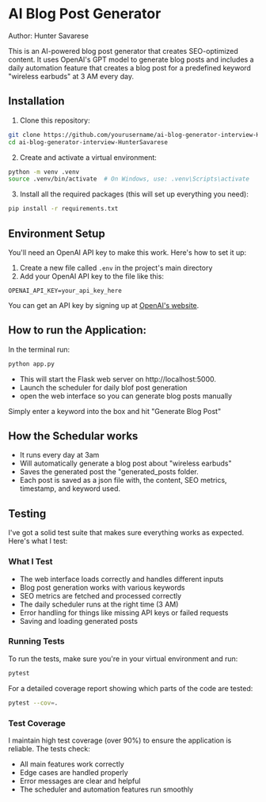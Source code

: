 # AI Blog Post Generator

Author: Hunter Savarese

This is an AI-powered blog post generator that creates SEO-optimized content. It uses OpenAI's GPT model to generate blog posts and includes a daily automation feature that creates a blog post for a predefined keyword "wireless earbuds" at 3 AM every day.

## Installation

1. Clone this repository:
```bash
git clone https://github.com/yourusername/ai-blog-generator-interview-HunterSavarese.git
cd ai-blog-generator-interview-HunterSavarese
```

2. Create and activate a virtual environment:
```bash
python -m venv .venv
source .venv/bin/activate  # On Windows, use: .venv\Scripts\activate
```

3. Install all the required packages (this will set up everything you need):
```bash
pip install -r requirements.txt
```

## Environment Setup

You'll need an OpenAI API key to make this work. Here's how to set it up:

1. Create a new file called `.env` in the project's main directory
2. Add your OpenAI API key to the file like this:
```
OPENAI_API_KEY=your_api_key_here
```

You can get an API key by signing up at [OpenAI's website](https://platform.openai.com/).

## How to run the Application:
 In the terminal run:
```bash
python app.py
```

- This will start the Flask web server on http://localhost:5000.
- Launch the scheduler for daily blof post generation
- open the web interface so you can generate blog posts manually

Simply enter a keyword into the box and hit "Generate Blog Post" 

## How the Schedular works

- It runs every day at 3am
- Will automatically generate a blog post about "wireless earbuds" 
- Saves the generated post the "generated_posts folder. 
- Each post is saved as a json file with, the content, SEO metrics, timestamp, and keyword used. 

## Testing

I've got a solid test suite that makes sure everything works as expected. Here's what I test:

### What I Test
- The web interface loads correctly and handles different inputs
- Blog post generation works with various keywords
- SEO metrics are fetched and processed correctly
- The daily scheduler runs at the right time (3 AM)
- Error handling for things like missing API keys or failed requests
- Saving and loading generated posts

### Running Tests
To run the tests, make sure you're in your virtual environment and run:
```bash
pytest
```

For a detailed coverage report showing which parts of the code are tested:
```bash
pytest --cov=.
```

### Test Coverage
I maintain high test coverage (over 90%) to ensure the application is reliable. The tests check:
- All main features work correctly
- Edge cases are handled properly
- Error messages are clear and helpful
- The scheduler and automation features run smoothly
